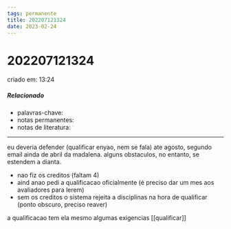 ```yaml
---
tags: permanente
title: 202207121324
date: 2023-02-24
---
```

# 202207121324
criado em: 13:24

##### Relacionado
- palavras-chave:
- notas permanentes:
- notas de literatura:

---

eu deveria defender (qualificar enyao, nem se fala) ate agosto, segundo email ainda de abril da madalena.
alguns obstaculos, no entanto, se estendem a dianta.
- nao fiz os creditos (faltam 4)
- aind anao pedi a qualificacao oficialmente (é preciso dar um mes aos avaliadores para lerem)
- sem os creditos o sistema rejeita a disciplinas na hora de qualificar (ponto obscuro, preciso reaver)

a qualificacao tem ela mesmo algumas exigencias [[qualificar]]
